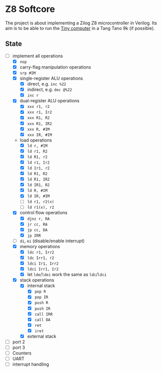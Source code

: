 # Z8 Softcore

The project is about implementing a Zilog Z8 microcontroller in Verilog.
Its aim is to be able to run the [Tiny computer](https://hc-ddr.hucki.net/wiki/doku.php/tiny) in a Tang Tano 9k (if possible).

## State

- [ ] implement all operations
  - [x] `nop`
  - [x] carry-flag manipulation operations
  - [x] `srp #IM`
  - [x] single-register ALU operations
    - [x] direct, e.g. `inc %22`
    - [x] indirect, e.g. `dec @%22`
    - [x] `inc r`
  - [x] dual-register ALU operations
    - [x] `xxx r1, r2`
    - [x] `xxx r1, Ir2`
    - [x] `xxx R1, R2`
    - [x] `xxx R1, IR2`
    - [x] `xxx R, #IM`
    - [x] `xxx IR, #IM`
  - load operations
    - [x] `ld r, #IM`
    - [x] `ld r1, R2`
    - [x] `ld R1, r2`
    - [x] `ld r1, Ir2`
    - [x] `ld Ir1, r2`
    - [x] `ld R1, R2`
    - [x] `ld R1, IR2`
    - [x] `ld IR1, R2`
    - [x] `ld R, #IM`
    - [x] `ld IR, #IM`
    - [ ] `ld r1, r2(x)`
    - [ ] `ld r1(x), r2`
  - [x] control flow operations
    - [x] `djnz r, RA`
    - [x] `jr cc, RA`
    - [x] `jp cc, DA`
    - [x] `jp IRR`
  - [ ] `di`, `ei` (disable/enable interrupt)
  - [x] memory operations
    - [x] `ldc r1, Irr2`
    - [x] `ldc Irr1, r2`
    - [x] `ldci Ir1, Irr2`
    - [x] `ldci Irr1, Ir2`
    - [x] let `lde`/`ldei` work the same as `ldc`/`ldci`
  - [x] stack operations
    - [x] internal stack
      - [x] `pop R`
      - [x] `pop IR`
      - [x] `push R`
      - [x] `push IR`
      - [x] `call IRR`
      - [x] `call DA`
      - [x] `ret`
      - [x] `iret`
    - [x] external stack
- [ ] port 2
- [ ] port 3
- [ ] Counters
- [ ] UART
- [ ] interrupt handling
